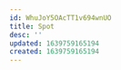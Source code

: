 ```yaml
---
id: WhuJoY5OAcTT1v694wnUO
title: Spot
desc: ''
updated: 1639759165194
created: 1639759165194
---
```


